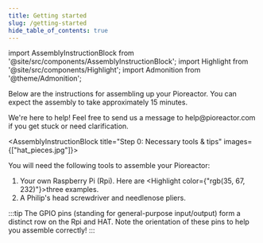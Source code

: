 ```yaml
---
title: Getting started
slug: /getting-started
hide_table_of_contents: true
---
```


import AssemblyInstructionBlock from '@site/src/components/AssemblyInstructionBlock';
import Highlight from '@site/src/components/Highlight';
import Admonition from '@theme/Admonition';


Below are the instructions for assembling up your Pioreactor. You can expect the assembly to take approximately 15 minutes.

<Admonition type="tip" title="Need help?">
  <p>
   We're here to help! Feel free to send us a message to help@pioreactor.com if you get stuck or need clarification.
  </p>
</Admonition>

<AssemblyInstructionBlock title="Step 0: Necessary tools & tips" images={["hat_pieces.jpg"]}>

You will need the following tools to assemble your Pioreactor:

1. Your own Raspberry Pi (Rpi). Here are <Highlight color={"rgb(35, 67, 232)"}>three examples.</Highlight>
2. A Philip's head screwdriver and needlenose pliers. 

:::tip
The GPIO pins (standing for general-purpose input/output) form a distinct row on the Rpi and HAT. Note the orientation of these pins to help you assemble correctly! 
:::

</AssemblyInstructionBlock>




